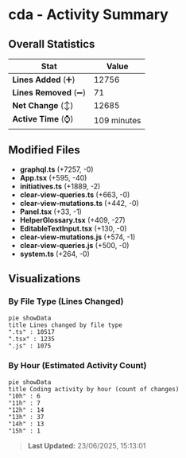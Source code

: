 # cda - Activity Summary 

## Overall Statistics

| Stat                   | Value                                                             |
| ---------------------- | ----------------------------------------------------------------- |
| **Lines Added** (➕)   | 12756                                          |
| **Lines Removed** (➖) | 71                                        |
| **Net Change** (↕)    | 12685                |
| **Active Time** (⌚)   | 109 minutes |


## Modified Files
- **graphql.ts** (+7257, -0)
- **App.tsx** (+595, -40)
- **initiatives.ts** (+1889, -2)
- **clear-view-queries.ts** (+663, -0)
- **clear-view-mutations.ts** (+442, -0)
- **Panel.tsx** (+33, -1)
- **HelperGlossary.tsx** (+409, -27)
- **EditableTextInput.tsx** (+130, -0)
- **clear-view-mutations.js** (+574, -1)
- **clear-view-queries.js** (+500, -0)
- **system.ts** (+264, -0)

## Visualizations

### By File Type (Lines Changed)

```mermaid
pie showData
title Lines changed by file type
".ts" : 10517
".tsx" : 1235
".js" : 1075
```

### By Hour (Estimated Activity Count)

```mermaid
pie showData
title Coding activity by hour (count of changes)
"10h" : 6
"11h" : 7
"12h" : 14
"13h" : 37
"14h" : 13
"15h" : 1
```


> **Last Updated:** 23/06/2025, 15:13:01